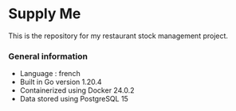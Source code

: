 # Supply Me

This is the repository for my restaurant stock management project.

### General information

- Language : french
- Built in Go version 1.20.4
- Containerized using Docker 24.0.2
- Data stored using PostgreSQL 15
